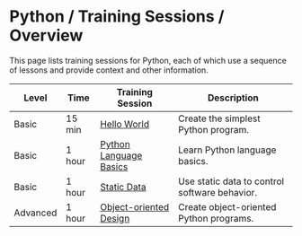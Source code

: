 # Python / Training Sessions / Overview #

This page lists training sessions for Python,
each of which use a sequence of lessons and provide context and other information.

| **Level** | **Time** | **Training Session** | **Description** |
| -- | -- | -- | -- |
| Basic | 15 min | [Hello World](hello-world/hello-world.md) | Create the simplest Python program. |
| Basic | 1 hour | [Python Language Basics](language-basics/language-basics.md) | Learn Python language basics. |
| Basic | 1 hour | [Static Data](static-data/static-data.md) | Use static data to control software behavior. |
| Advanced | 1 hour | [Object-oriented Design](oo-design/oo-design.md) | Create object-oriented Python programs. |
